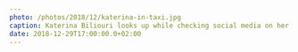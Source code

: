 ```yaml
---
photo: /photos/2018/12/katerina-in-taxi.jpg
caption: Katerina Biliouri looks up while checking social media on her iPhone riding in a taxi.
date: 2018-12-29T17:00:00.0+02:00
---
```

